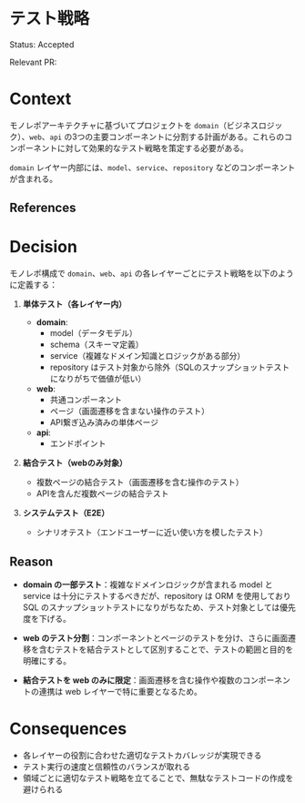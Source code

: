# テスト戦略

Status: Accepted

<!-- プルリクベースで開発するので、プルリクを作る段で Accepted の状態でOK -->
<!-- 別のADRによって置き換えられた場合 Replaced by #{ADR No.} に変更 -->
<!-- 明らかに不要になった場合 Deprecated に変更 -->

Relevant PR:

<!-- reference できるプルリクがあればそのリンクを貼ってください -->

# Context

モノレポアーキテクチャに基づいてプロジェクトを `domain`（ビジネスロジック）、`web`、`api` の3つの主要コンポーネントに分割する計画がある。これらのコンポーネントに対して効果的なテスト戦略を策定する必要がある。

`domain` レイヤー内部には、`model`、`service`、`repository` などのコンポーネントが含まれる。

## References

# Decision

モノレポ構成で `domain`、`web`、`api` の各レイヤーごとにテスト戦略を以下のように定義する：

1. **単体テスト（各レイヤー内）**

   - **domain**:
     - model（データモデル）
     - schema（スキーマ定義）
     - service（複雑なドメイン知識とロジックがある部分）
     - repository はテスト対象から除外（SQLのスナップショットテストになりがちで価値が低い）
   - **web**:
     - 共通コンポーネント
     - ページ（画面遷移を含まない操作のテスト）
     - API繋ぎ込み済みの単体ページ
   - **api**:
     - エンドポイント

2. **結合テスト（webのみ対象）**

   - 複数ページの結合テスト（画面遷移を含む操作のテスト）
   - APIを含んだ複数ページの結合テスト

3. **システムテスト（E2E）**
   - シナリオテスト（エンドユーザーに近い使い方を模したテスト）

## Reason

- **domain の一部テスト**：複雑なドメインロジックが含まれる model と service は十分にテストするべきだが、repository は ORM を使用しており SQL のスナップショットテストになりがちなため、テスト対象としては優先度を下げる。

- **web のテスト分割**：コンポーネントとページのテストを分け、さらに画面遷移を含むテストを結合テストとして区別することで、テストの範囲と目的を明確にする。

- **結合テストを web のみに限定**：画面遷移を含む操作や複数のコンポーネントの連携は web レイヤーで特に重要となるため。

# Consequences

- 各レイヤーの役割に合わせた適切なテストカバレッジが実現できる
- テスト実行の速度と信頼性のバランスが取れる
- 領域ごとに適切なテスト戦略を立てることで、無駄なテストコードの作成を避けられる
